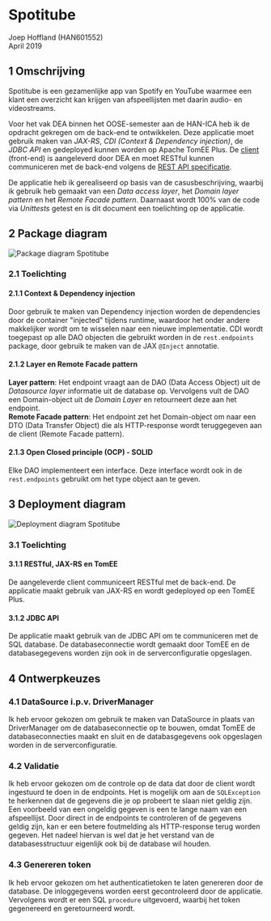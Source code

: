# Spotitube
Joep Hoffland (HAN601552)<br />
April 2019


## 1 Omschrijving
Spotitube is een gezamenlijke  app van Spotify en YouTube waarmee een klant een overzicht kan krijgen van afspeellijsten met daarin audio- en videostreams.

Voor het vak DEA binnen het OOSE-semester aan de HAN-ICA heb ik de opdracht gekregen om de back-end te ontwikkelen. Deze applicatie moet gebruik maken van *JAX-RS*, *CDI (Context & Dependency injection)*, de *JDBC API* en gedeployed kunnen worden op Apache TomEE Plus. De [client](https://hanica-dea.github.io/spotitube/) (front-end) is aangeleverd door DEA en moet RESTful kunnen communiceren met de back-end volgens de [REST API specificatie](https://github.com/HANICA-DEA/spotitube#api).

De applicatie heb ik gerealiseerd op basis van de casusbeschrijving, waarbij ik gebruik heb gemaakt van een *Data access layer*, het *Domain layer pattern* en het *Remote Facade pattern*. Daarnaast wordt 100% van de code via *Unittests* getest en is dit document een toelichting op de applicatie.


## 2 Package diagram
![Package diagram Spotitube](https://raw.githubusercontent.com/joephoffland/Spotitube/master/Documentatie/Package%20diagram%20Spotitube.png?token=AgYwFc2mIiyYNgh6LUKzXVM6yzz30HYVks5crLDmwA%3D%3D)

### 2.1 Toelichting

#### 2.1.1 Context & Dependency injection
Door gebruik te maken van Dependency injection worden de dependencies door de container "injected" tijdens runtime, waardoor het onder andere makkelijker wordt om te wisselen naar een nieuwe implementatie. CDI wordt toegepast op alle DAO objecten die gebruikt worden in de `rest.endpoints` package, door gebruik te maken van de JAX `@Inject` annotatie.

#### 2.1.2 Layer en Remote Facade pattern
**Layer pattern**: Het endpoint vraagt aan de DAO (Data Access Object) uit de *Datasource layer* informatie uit de database op. Vervolgens vult de DAO een Domain-object uit de *Domain Layer* en retourneert deze aan het endpoint.<br />
**Remote Facade pattern**: Het endpoint zet het Domain-object om naar een DTO (Data Transfer Object) die als HTTP-response wordt teruggegeven aan de client (Remote Facade pattern).

#### 2.1.3 Open Closed principle (OCP) - SOLID
Elke DAO implementeert een interface. Deze interface wordt ook in de `rest.endpoints` gebruikt om het type object aan te geven.


## 3 Deployment diagram
![Deployment diagram Spotitube](https://raw.githubusercontent.com/joephoffland/Spotitube/master/Documentatie/Deployment%20Diagram%20Spotitube.png?token=AgYwFfz9Y415ZhCtQZCeeKc_34S3fz94ks5crLChwA%3D%3D)

### 3.1 Toelichting

#### 3.1.1 RESTful, JAX-RS en TomEE
De aangeleverde client communiceert RESTful met de back-end. De applicatie maakt gebruik van JAX-RS en wordt gedeployed op een TomEE Plus.  

#### 3.1.2 JDBC API
De applicatie maakt gebruik van de JDBC API om te communiceren met de SQL database. De databaseconnectie wordt gemaakt door TomEE en de databasegegevens worden zijn ook in de serverconfiguratie opgeslagen.


## 4 Ontwerpkeuzes

### 4.1 DataSource i.p.v. DriverManager
Ik heb ervoor gekozen om gebruik te maken van DataSource in plaats van DriverManager om de databaseconnectie op te bouwen, omdat TomEE de databaseconnecties maakt en sluit en de databasgegevens ook opgeslagen worden in de serverconfiguratie.

### 4.2 Validatie
Ik heb ervoor gekozen om de controle op de data dat door de client wordt ingestuurd te doen in de endpoints. Het is mogelijk om aan de `SQLException` te herkennen dat de gegevens die je op probeert te slaan niet geldig zijn. Een voorbeeld van een ongeldig gegeven is een te lange naam van een afspeellijst. Door direct in de endpoints te controleren of de gegevens geldig zijn, kan er een betere foutmelding als HTTP-response terug worden gegeven. Het nadeel hiervan is wel dat je het verstand van de databasesstructuur eigenlijk ook bij de database wil houden.

### 4.3 Genereren token
Ik heb ervoor gekozen om het authenticatietoken te laten genereren door de database. De inloggegevens worden eerst gecontroleerd door de applicatie. Vervolgens wordt er een SQL `procedure` uitgevoerd, waarbij het token gegenereerd en geretourneerd wordt.